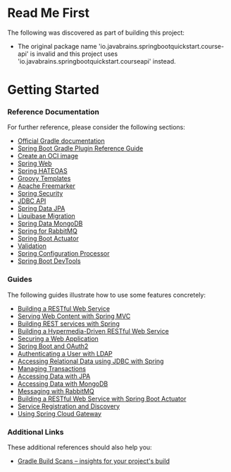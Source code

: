 # Read Me First
The following was discovered as part of building this project:

* The original package name 'io.javabrains.springbootquickstart.course-api' is invalid and this project uses 'io.javabrains.springbootquickstart.courseapi' instead.

# Getting Started

### Reference Documentation
For further reference, please consider the following sections:

* [Official Gradle documentation](https://docs.gradle.org)
* [Spring Boot Gradle Plugin Reference Guide](https://docs.spring.io/spring-boot/docs/2.4.1/gradle-plugin/reference/html/)
* [Create an OCI image](https://docs.spring.io/spring-boot/docs/2.4.1/gradle-plugin/reference/html/#build-image)
* [Spring Web](https://docs.spring.io/spring-boot/docs/2.4.1/reference/htmlsingle/#boot-features-developing-web-applications)
* [Spring HATEOAS](https://docs.spring.io/spring-boot/docs/2.4.1/reference/htmlsingle/#boot-features-spring-hateoas)
* [Groovy Templates](https://docs.spring.io/spring-boot/docs/2.4.1/reference/htmlsingle/#boot-features-spring-mvc-template-engines)
* [Apache Freemarker](https://docs.spring.io/spring-boot/docs/2.4.1/reference/htmlsingle/#boot-features-spring-mvc-template-engines)
* [Spring Security](https://docs.spring.io/spring-boot/docs/2.4.1/reference/htmlsingle/#boot-features-security)
* [JDBC API](https://docs.spring.io/spring-boot/docs/2.4.1/reference/htmlsingle/#boot-features-sql)
* [Spring Data JPA](https://docs.spring.io/spring-boot/docs/2.4.1/reference/htmlsingle/#boot-features-jpa-and-spring-data)
* [Liquibase Migration](https://docs.spring.io/spring-boot/docs/2.4.1/reference/htmlsingle/#howto-execute-liquibase-database-migrations-on-startup)
* [Spring Data MongoDB](https://docs.spring.io/spring-boot/docs/2.4.1/reference/htmlsingle/#boot-features-mongodb)
* [Spring for RabbitMQ](https://docs.spring.io/spring-boot/docs/2.4.1/reference/htmlsingle/#boot-features-amqp)
* [Spring Boot Actuator](https://docs.spring.io/spring-boot/docs/2.4.1/reference/htmlsingle/#production-ready)
* [Validation](https://docs.spring.io/spring-boot/docs/2.4.1/reference/htmlsingle/#boot-features-validation)
* [Spring Configuration Processor](https://docs.spring.io/spring-boot/docs/2.4.1/reference/htmlsingle/#configuration-metadata-annotation-processor)
* [Spring Boot DevTools](https://docs.spring.io/spring-boot/docs/2.4.1/reference/htmlsingle/#using-boot-devtools)

### Guides
The following guides illustrate how to use some features concretely:

* [Building a RESTful Web Service](https://spring.io/guides/gs/rest-service/)
* [Serving Web Content with Spring MVC](https://spring.io/guides/gs/serving-web-content/)
* [Building REST services with Spring](https://spring.io/guides/tutorials/bookmarks/)
* [Building a Hypermedia-Driven RESTful Web Service](https://spring.io/guides/gs/rest-hateoas/)
* [Securing a Web Application](https://spring.io/guides/gs/securing-web/)
* [Spring Boot and OAuth2](https://spring.io/guides/tutorials/spring-boot-oauth2/)
* [Authenticating a User with LDAP](https://spring.io/guides/gs/authenticating-ldap/)
* [Accessing Relational Data using JDBC with Spring](https://spring.io/guides/gs/relational-data-access/)
* [Managing Transactions](https://spring.io/guides/gs/managing-transactions/)
* [Accessing Data with JPA](https://spring.io/guides/gs/accessing-data-jpa/)
* [Accessing Data with MongoDB](https://spring.io/guides/gs/accessing-data-mongodb/)
* [Messaging with RabbitMQ](https://spring.io/guides/gs/messaging-rabbitmq/)
* [Building a RESTful Web Service with Spring Boot Actuator](https://spring.io/guides/gs/actuator-service/)
* [Service Registration and Discovery](https://spring.io/guides/gs/service-registration-and-discovery/)
* [Using Spring Cloud Gateway](https://github.com/spring-cloud-samples/spring-cloud-gateway-sample)

### Additional Links
These additional references should also help you:

* [Gradle Build Scans – insights for your project's build](https://scans.gradle.com#gradle)

